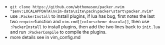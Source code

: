 - `git clone https://github.com/wbthomason/packer.nvim "$env:LOCALAPPDATA\nvim-data\site\pack\packer\start\packer.nvim"`
- use `:PackerInstall` to install plugins, if lua has bug, first notes the last two `require`function and `vim.cmd[[colorscheme dracula]]`, then use `:PackerInstall` to install plugins, then add the two lines back to `init.lua` and run `:PackerCompile` to compile the plugins.
- more details see in vim_config.md

